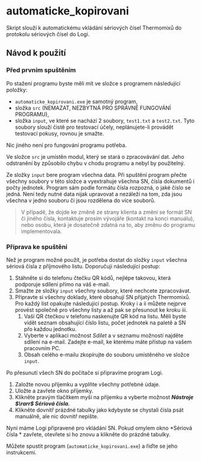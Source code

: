 # automaticke_kopirovani
Skript slouží k automatickému vkládání sériových čísel Thermomixů do protokolu sériových čísel do Logi.

## Návod k použití
### Před prvním spuštěním
Po stažení programu byste měli mít ve složce s programem následující položky:
- `automaticke_kopirovani.exe` je samotný program,
- složka `src` (NEMAZAT, NEZBYTNÁ PRO SPRÁVNÉ FUNGOVÁNÍ PROGRAMU),
- složka `input`, ve které se nachází 2 soubory, `test1.txt` a `test2.txt`. Tyto soubory slouží čistě pro testovací účely, neplánujete-li provádět testovací pokusy, rovnou je smažte.

Nic jiného není pro fungování programu potřeba.

Ve složce `src` je umístěn modul, který se stará o zpracovávání dat. Jeho odstranění by způsobilo chybu v chodu programu a nebyl by použitelný.

Ze složky `input` bere program všechna data. Při spuštění program přečte všechny soubory v této složce a vyextrahuje všechna SN, čísla dokumentů i počty jednotek. Program sám podle formátu čísla rozpozná, o jaké číslo se jedná. Není tedy nutné data nijak upravovat a nezáleží na tom, zda jsou všechna v jedno souboru či jsou rozdělena do více souborů.
> V případě, že dojde ke změně ze strany klienta a změní se formát SN či jiného čísla, kontaktuje prosím vývojáře (kontakt na konci manuálu), nebo osobu, která je dosatečně zdatná na to, aby změnu do programu implementovala. 

### Příprava ke spuštění
Než je program možné použít, je potřeba dostat do složky `input` všechna sériová čísla z příjmového listu. Doporučuji následující postup:
1. Stáhněte si do telefonu čtečku QR kódů, nejlépe takovou, která podporuje sdílení přímo na váš e-mail.
2. Smažte ze složky `input` všechny soubory, které nechcete zpracovávat.
3. Připravte si všechny doklady, které obsahují SN přijatých Thermomixů. Pro každý list opakujte následující postup. Kroky i a ii můžete nejprve provést společně pro všechny listy a až pak se přesunout ke kroku iii.
    1. Vaší QR čtečkou v telefonu naskenujte QR kód na listu. Měli byste vidět seznam obsahující číslo listu, počet jednotek na paletě a SN přo každou jednotku.
    2. Vyberte v aplikaci možnost *Sdílet* a v seznamu možností najděte sdílení na e-mail. Zadejte e-mail, ke kterému máte přístup na vašem pracovním PC.
    3. Obsah celého e-mailu zkopírujte do souboru umístěného ve složce `input`.

Po přesunutí všech SN do počítače si připravíme program Logi.

1. Založte novou příjemku a vyplňte všechny potřebné údaje.
2. Uložte a zavřete okno příjemky.
3. Klikněte pravým tlačítkem myši na příjemku a vyberte možnost ***Nástroje $\rarr$ Sériová čísla.***
4. Klikněte dovnitř prázdné tabulky jako kdybyste se chystali čísla psát manuálně, ale nic dovnitř nepište.

Nyní máme Logi připravené pro vkládání SN. Pokud omylem okno *Sériová čísla * zavřete, otevřete si ho znovu a klikněte do prázdné tabulky.

Můžete spustit program (`automaticke_kopirovani.exe`) a řiďte se jeho instrukcemi.